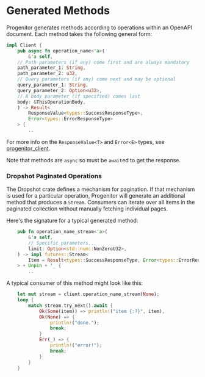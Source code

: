 # Generated Methods

Progenitor generates methods according to operations within an OpenAPI document. Each method takes the following general form:

```rust
impl Client {
    pub async fn operation_name<'a>(
        &'a self,
	// Path parameters (if any) come first and are always mandatory
	path_parameter_1: String,
	path_parameter_2: u32,
	// Query parameters (if any) come next and may be optional
	query_parameter_1: String,
	query_parameter_2: Option<u32>,
	// A body parameter (if specified) comes last
	body: &ThisOperationBody,
    ) -> Result<
        ResponseValue<types::SuccessResponseType>,
        Error<types::ErrorResponseType>
    > {
        ..
```

For more info on the `ResponseValue<T>` and `Error<E>` types, see
[progenitor_client](./progenitor_client).

Note that methods are `async` so must be `await`ed to get the response.

### Dropshot Paginated Operations

The Dropshot crate defines a mechanism for pagination. If that mechanism is
used for a particular operation, Progenitor will generate an additional method
that produces a `Stream`. Consumers can iterate over all items in the paginated
collection without manually fetching individual pages.

Here's the signature for a typical generated method:

```rust
    pub fn operation_name_stream<'a>(
        &'a self,
        // Specific parameters...
        limit: Option<std::num::NonZeroU32>,
    ) -> impl futures::Stream<
	    Item = Result<types::SuccessResponseType, Error<types::ErrorResponseType>>
    > + Unpin + '_ {
        ..
```

A typical consumer of this method might look like this:

```rust
    let mut stream = client.operation_name_stream(None);
    loop {
        match stream.try_next().await {
            Ok(Some(item)) => println!("item {:?}", item),
            Ok(None) => {
                println!("done.");
                break;
            }
            Err(_) => {
                println!("error!");
                break;
            }
        }
    }
```
